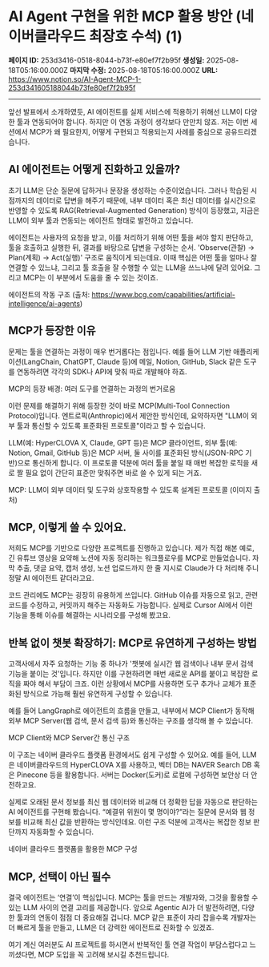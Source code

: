 # AI Agent 구현을 위한 MCP 활용 방안 (네이버클라우드 최장호 수석) (1)

**페이지 ID:** 253d3416-0518-8044-b73f-e80ef7f2b95f
**생성일:** 2025-08-18T05:16:00.000Z
**마지막 수정:** 2025-08-18T05:16:00.000Z
**URL:** https://www.notion.so/AI-Agent-MCP-1-253d341605188044b73fe80ef7f2b95f

---

앞선 발표에서 소개하였듯, AI 에이전트를 실제 서비스에 적용하기 위해선 LLM이 다양한 툴과 연동되어야 합니다. 하지만 이 연동 과정이 생각보다 만만치 않죠. 저는 이번 세션에서 MCP가 왜 필요한지, 어떻게 구현되고 적용되는지 사례를 중심으로 공유드리겠습니다.

## AI 에이전트는 어떻게 진화하고 있을까?

초기 LLM은 단순 질문에 답하거나 문장을 생성하는 수준이었습니다. 그러나 학습된 시점까지의 데이터로 답변을 해주기 때문에, 내부 데이터 혹은 최신 데이터를 실시간으로 반영할 수 있도록 RAG(Retrieval-Augmented Generation) 방식이 등장했고, 지금은 LLM이 외부 툴과 연동되는 에이전트 형태로 발전하고 있습니다.

에이전트는 사용자의 요청을 받고, 이를 처리하기 위해 어떤 툴을 써야 할지 판단하고, 툴을 호출하고 실행한 뒤, 결과를 바탕으로 답변을 구성하는 순서. 'Observe(관찰) → Plan(계획) → Act(실행)' 구조로 움직이게 되는데요. 이때 핵심은 어떤 툴을 얼마나 잘 연결할 수 있느냐, 그리고 툴 호출을 잘 수행할 수 있는 LLM을 쓰느냐에 달려 있어요. 그리고 MCP는 이 부분에서 도움을 줄 수 있는 것이죠.

에이전트의 작동 구조 (출처: https://www.bcg.com/capabilities/artificial-intelligence/ai-agents)

## MCP가 등장한 이유

문제는 툴을 연결하는 과정이 매우 번거롭다는 점입니다. 예를 들어 LLM 기반 애플리케이션(LangChain, ChatGPT, Claude 등)에 메일, Notion, GitHub, Slack 같은 도구를 연동하려면 각각의 SDK나 API에 맞춰 따로 개발해야 하죠.

MCP의 등장 배경: 여러 도구를 연결하는 과정의 번거로움

이런 문제를 해결하기 위해 등장한 것이 바로 MCP(Multi-Tool Connection Protocol)입니다. 엔트로픽(Anthropic)에서 제안한 방식인데, 요약하자면 "LLM이 외부 툴과 통신할 수 있도록 표준화된 프로토콜"이라고 할 수 있습니다.

LLM(예: HyperCLOVA X, Claude, GPT 등)은 MCP 클라이언트, 외부 툴(예: Notion, Gmail, GitHub 등)은 MCP 서버, 둘 사이를 표준화된 방식(JSON-RPC 기반)으로 통신하게 합니다. 이 프로토콜 덕분에 여러 툴을 붙일 때 매번 복잡한 로직을 새로 짤 필요 없이 간단히 표준만 맞춰주면 바로 쓸 수 있게 되는 거죠.

MCP: LLM이 외부 데이터 및 도구와 상호작용할 수 있도록 설계된 프로토콜 (이미지 출처)

## MCP, 이렇게 쓸 수 있어요.

저희도 MCP를 기반으로 다양한 프로젝트를 진행하고 있습니다. 제가 직접 해본 예로, 긴 유튜브 영상을 요약해 노션에 자동 정리하는 워크플로우를 MCP로 만들었습니다. 자막 추출, 댓글 요약, 캡처 생성, 노션 업로드까지 한 줄 지시로 Claude가 다 처리해 주니 정말 AI 에이전트 같더라고요.

코드 관리에도 MCP는 굉장히 유용하게 쓰입니다. GitHub 이슈를 자동으로 읽고, 관련 코드를 수정하고, 커밋까지 해주는 자동화도 가능합니다. 실제로 Cursor AI에서 이런 기능을 통해 이슈를 해결하는 시나리오를 구성해 봤고요.

## 반복 없이 챗봇 확장하기: MCP로 유연하게 구성하는 방법

고객사에서 자주 요청하는 기능 중 하나가 '챗봇에 실시간 웹 검색이나 내부 문서 검색 기능을 붙이는 것'입니다. 하지만 이를 구현하려면 매번 새로운 API를 붙이고 복잡한 로직을 짜야 해서 부담이 크죠. 이런 상황에서 MCP를 사용하면 도구 추가나 교체가 표준화된 방식으로 가능해 훨씬 유연하게 구성할 수 있습니다.

예를 들어 LangGraph로 에이전트의 흐름을 만들고, 내부에서 MCP Client가 동작해 외부 MCP Server(웹 검색, 문서 검색 등)와 통신하는 구조를 생각해 볼 수 있습니다.

MCP Client와 MCP Server간 통신 구조

이 구조는 네이버 클라우드 플랫폼 환경에서도 쉽게 구성할 수 있어요. 예를 들어, LLM은 네이버클라우드의 HyperCLOVA X를 사용하고, 벡터 DB는 NAVER Search DB 혹은 Pinecone 등을 활용합니다. 서버는 Docker(도커)로 로컬에 구성하면 보안상 더 안전하고요.

실제로 오래된 문서 정보를 최신 웹 데이터와 비교해 더 정확한 답을 자동으로 판단하는 AI 에이전트를 구현해 봤습니다. “예결위 위원이 몇 명이야?”라는 질문에 문서와 웹 정보를 비교해 최신 값을 반환하는 방식인데요. 이런 구조 덕분에 고객사는 복잡한 정보 판단까지 자동화할 수 있습니다.

네이버 클라우드 플랫폼을 활용한 MCP 구성

## MCP, 선택이 아닌 필수

결국 에이전트는 ‘연결’이 핵심입니다. MCP는 툴을 만드는 개발자와, 그것을 활용할 수 있는 LLM 사이의 연결 고리를 제공합니다. 앞으로 Agentic AI가 더 발전하려면, 다양한 툴과의 연동이 점점 더 중요해질 겁니다. MCP 같은 표준이 자리 잡을수록 개발자는 더 빠르게 툴을 만들고, LLM은 더 강력한 에이전트로 진화할 수 있겠죠.

여기 계신 여러분도 AI 프로젝트를 하시면서 반복적인 툴 연결 작업이 부담스럽다고 느끼셨다면, MCP 도입을 꼭 고려해 보시길 추천드립니다.

